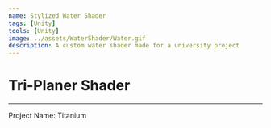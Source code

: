 ```yaml
---
name: Stylized Water Shader
tags: [Unity]
tools: [Unity]
image: ../assets/WaterShader/Water.gif
description: A custom water shader made for a university project
---
```


# **Tri-Planer Shader**

---

Project Name: Titanium